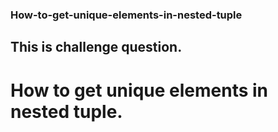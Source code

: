 ### How-to-get-unique-elements-in-nested-tuple
## This is challenge question.
# How to get unique elements in nested tuple.
